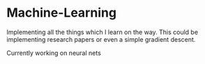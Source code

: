 # Machine-Learning
 Implementing all the things which I learn on the way. This could be implementing research papers or even a simple gradient descent.

Currently working on neural nets
